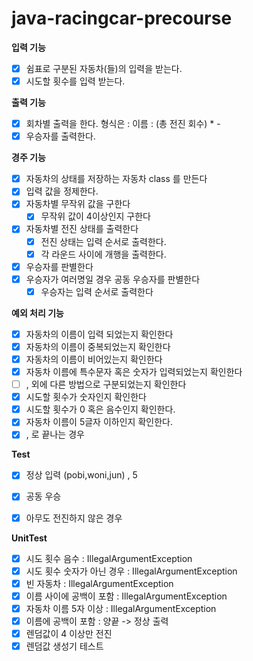 # java-racingcar-precourse

**입력 기능**

- [x]  쉼표로 구분된 자동차(들)의 입력을 받는다.
- [x]  시도할 횟수를 입력 받는다.

**출력 기능**

- [x]  회차별 출력을 한다. 형식은 : 이름 : (총 전진 회수) * -
- [x]  우승자를 출력한다.

**경주 기능**
- [x]  자동차의 상태를 저장하는 자동차 class 를 만든다
- [x]  입력 값을 정제한다.
- [x]  자동차별 무작위 값을 구한다
    - [x]  무작위 값이 4이상인지 구한다
- [x]  자동차별 전진 상태를 출력한다
    - [x]  전진 상태는 입력 순서로 출력한다.
    - [x]  각 라운드 사이에 개행을 출력한다.
- [x]  우승자를 판별한다
- [x]  우승자가 여러명일 경우 공동 우승자를 판별한다
    - [x]  우승자는 입력 순서로 출력한다

**예외 처리 기능**

- [x]  자동차의 이름이 입력 되었는지 확인한다
- [x]  자동차의 이름이 중복되었는지 확인한다
- [x]  자동차의 이름이 비어있는지 확인한다
- [x]  자동차 이름에 특수문자 혹은 숫자가 입력되었는지 확인한다
- [ ]  , 외에 다른 방법으로 구분되었는지 확인한다
- [x]  시도할 횟수가 숫자인지 확인한다
- [x]  시도할 횟수가 0 혹은 음수인지 확인한다.
- [x]  자동차 이름이 5글자 이하인지 확인한다.
- [x] , 로 끝나는 경우

**Test**
- [x] 정상 입력 (pobi,woni,jun) , 5
- [x] 공동 우승 
- [x] 아무도 전진하지 않은 경우 



**UnitTest**
- [x] 시도 횟수 음수 : IllegalArgumentException
- [x] 시도 횟수 숫자가 아닌 경우 : IllegalArgumentException
- [x] 빈 자동차 : IllegalArgumentException
- [x] 이름 사이에 공백이 포함 : IllegalArgumentException
- [x] 자동차 이름 5자 이상 : IllegalArgumentException
- [x] 이름에 공백이 포함 : 양끝 -> 정상 출력
- [x] 렌덤값이 4 이상만 전진
- [x] 렌덤값 생성기 테스트